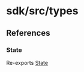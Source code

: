 # sdk/src/types

## References

### State

Re-exports [State](CCEverywhere.types/enumerations/state.md)
